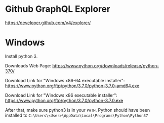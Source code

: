 # Github GraphQL Explorer

https://developer.github.com/v4/explorer/

# Windows

Install python 3.

Downloads Web Page: https://www.python.org/downloads/release/python-370/

Download Link for "Windows x86-64 executable installer": https://www.python.org/ftp/python/3.7.0/python-3.7.0-amd64.exe

Download Link for "Windows x86 executable installer": https://www.python.org/ftp/python/3.7.0/python-3.7.0.exe

After that, make sure python3 is in your `PATH`.  Python should have been installed to `C:\Users\<User>\AppData\Local\Programs\Python\Python37`
